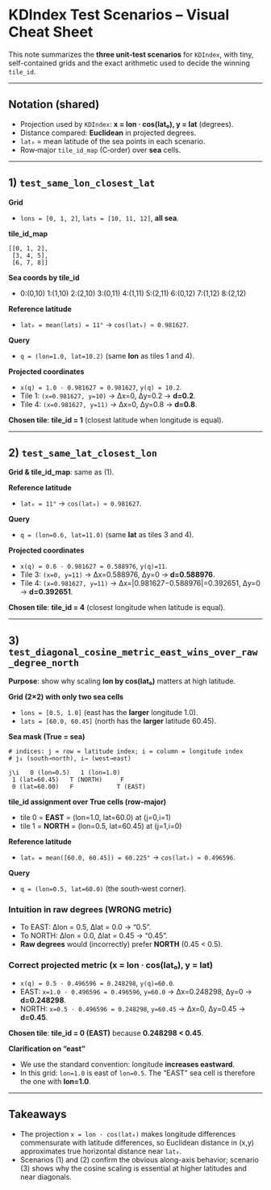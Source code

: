 # KDIndex Test Scenarios – Visual Cheat Sheet

This note summarizes the **three unit-test scenarios** for `KDIndex`, with tiny, self-contained grids and the exact arithmetic used to decide the winning `tile_id`. 

---

## Notation (shared)
- Projection used by `KDIndex`: **x = lon · cos(lat₀), y = lat** (degrees).
- Distance compared: **Euclidean** in projected degrees.
- `lat₀` = mean latitude of the sea points in each scenario.
- Row‑major `tile_id_map` (C‑order) over **sea** cells.

---

## 1) `test_same_lon_closest_lat`
**Grid**
- `lons = [0, 1, 2]`, `lats = [10, 11, 12]`, **all sea**.

**tile_id_map**
```
[[0, 1, 2],
 [3, 4, 5],
 [6, 7, 8]]
```
**Sea coords by tile_id**
- 0:(0,10) 1:(1,10) 2:(2,10) 3:(0,11) 4:(1,11) 5:(2,11) 6:(0,12) 7:(1,12) 8:(2,12)

**Reference latitude**
- `lat₀ = mean(lats) = 11°` → `cos(lat₀) ≈ 0.981627`.

**Query**
- `q = (lon=1.0, lat=10.2)` (same **lon** as tiles 1 and 4).

**Projected coordinates**
- `x(q) = 1.0 · 0.981627 = 0.981627`, `y(q) = 10.2`.
- Tile 1: `(x=0.981627, y=10)` → Δx=0, Δy=0.2 → **d=0.2**.
- Tile 4: `(x=0.981627, y=11)` → Δx=0, Δy=0.8 → **d=0.8**.

**Chosen tile**: **tile_id = 1** (closest latitude when longitude is equal).

---

## 2) `test_same_lat_closest_lon`
**Grid & tile_id_map**: same as (1).

**Reference latitude**
- `lat₀ = 11°` → `cos(lat₀) ≈ 0.981627`.

**Query**
- `q = (lon=0.6, lat=11.0)` (same **lat** as tiles 3 and 4).

**Projected coordinates**
- `x(q) = 0.6 · 0.981627 = 0.588976`, `y(q)=11`.
- Tile 3: `(x=0, y=11)` → Δx=0.588976, Δy=0 → **d=0.588976**.
- Tile 4: `(x=0.981627, y=11)` → Δx=|0.981627−0.588976|=0.392651, Δy=0 → **d=0.392651**.

**Chosen tile**: **tile_id = 4** (closest longitude when latitude is equal).

---

## 3) `test_diagonal_cosine_metric_east_wins_over_raw_degree_north`
**Purpose**: show why scaling **lon by cos(lat₀)** matters at high latitude.

**Grid (2×2) with only two sea cells**
- `lons = [0.5, 1.0]` (east has the **larger** longitude 1.0).
- `lats = [60.0, 60.45]` (north has the **larger** latitude 60.45).

**Sea mask (True = sea)**
```
# indices: j = row = latitude index; i = column = longitude index
# j↓ (south→north), i→ (west→east)

j\i   0 (lon=0.5)   1 (lon=1.0)
 1 (lat=60.45)   T (NORTH)     F
 0 (lat=60.00)   F            T (EAST)
```
**tile_id assignment over True cells (row‑major)**
- tile 0 = **EAST**  = (lon=1.0,  lat=60.0) at (j=0,i=1)
- tile 1 = **NORTH** = (lon=0.5,  lat=60.45) at (j=1,i=0)

**Reference latitude**
- `lat₀ = mean([60.0, 60.45]) = 60.225°` → `cos(lat₀) ≈ 0.496596`.

**Query**
- `q = (lon=0.5, lat=60.0)` (the south‑west corner).

### Intuition in raw degrees (WRONG metric)
- To EAST: Δlon = 0.5, Δlat = 0.0 → “0.5”.
- To NORTH: Δlon = 0.0, Δlat = 0.45 → “0.45”.
- **Raw degrees** would (incorrectly) prefer **NORTH** (0.45 < 0.5).

### Correct projected metric (x = lon · cos(lat₀), y = lat)
- `x(q) = 0.5 · 0.496596 = 0.248298`, `y(q)=60.0`.
- EAST:  `x=1.0 · 0.496596 = 0.496596`, `y=60.0`  → Δx=0.248298, Δy=0 → **d=0.248298**.
- NORTH: `x=0.5 · 0.496596 = 0.248298`, `y=60.45` → Δx=0, Δy=0.45 → **d=0.45**.

**Chosen tile**: **tile_id = 0 (EAST)** because **0.248298 < 0.45**.

**Clarification on “east”**
- We use the standard convention: longitude **increases eastward**.
- In this grid: `lon=1.0` is east of `lon=0.5`. The “EAST” sea cell is therefore the one with **lon=1.0**.

---

## Takeaways
- The projection `x = lon · cos(lat₀)` makes longitude differences commensurate with latitude differences, so Euclidean distance in (x,y) approximates true horizontal distance near `lat₀`.
- Scenarios (1) and (2) confirm the obvious along-axis behavior; scenario (3) shows why the cosine scaling is essential at higher latitudes and near diagonals.

